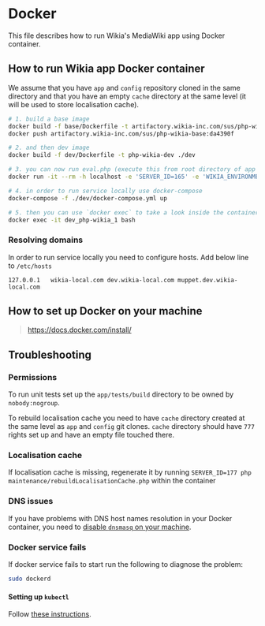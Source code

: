 Docker
======

This file describes how to run Wikia's MediaWiki app using Docker container.

## How to run Wikia app Docker container

We assume that you have `app` and `config` repository cloned in the same directory and that you have an empty `cache` directory at the same level (it will be used to store localisation cache).

```sh
# 1. build a base image
docker build -f base/Dockerfile -t artifactory.wikia-inc.com/sus/php-wikia-base:da4390f ./base
docker push artifactory.wikia-inc.com/sus/php-wikia-base:da4390f

# 2. and then dev image
docker build -f dev/Dockerfile -t php-wikia-dev ./dev

# 3. you can now run eval.php (execute this from root directory of app repo clone)
docker run -it --rm -h localhost -e 'SERVER_ID=165' -e 'WIKIA_ENVIRONMENT=dev' -e 'WIKIA_DATACENTER=poz' -v "$PWD":/usr/wikia/slot1/current/src -v "$PWD/../config":/usr/wikia/slot1/current/config -v "$PWD/../cache":/usr/wikia/slot1/current/cache/messages artifactory.wikia-inc.com/sus/php-wikia-dev php maintenance/eval.php

# 4. in order to run service locally use docker-compose
docker-compose -f ./dev/docker-compose.yml up

# 5. then you can use `docker exec` to take a look inside the container
docker exec -it dev_php-wikia_1 bash
```

### Resolving domains

In order to run service locally you need to configure hosts. Add below line to `/etc/hosts`

```
127.0.0.1	wikia-local.com dev.wikia-local.com muppet.dev.wikia-local.com
```


## How to set up Docker on your machine

> https://docs.docker.com/install/

## Troubleshooting

### Permissions

To run unit tests set up the `app/tests/build` directory to be owned by `nobody:nogroup`.

To rebuild localisation cache you need to have `cache` directory created at the same level as `app` and `config` git clones.
`cache` directory should have `777` rights set up and have an empty file touched there.

### Localisation cache

If localisation cache is missing, regenerate it by running `SERVER_ID=177 php maintenance/rebuildLocalisationCache.php` within the container

### DNS issues

If you have problems with DNS host names resolution in your Docker container, you need to [disable `dnsmasq` on your machine](https://askubuntu.com/questions/320921/having-dns-issues-when-connected-to-a-vpn-in-ubuntu-13-04).

### Docker service fails

If docker service fails to start run the following to diagnose the problem:

```sh
sudo dockerd
```

#### Setting up `kubectl`

Follow [these instructions](https://wikia-inc.atlassian.net/wiki/spaces/OPS/pages/401440847/Kubernetes+access+for+Engineers).
